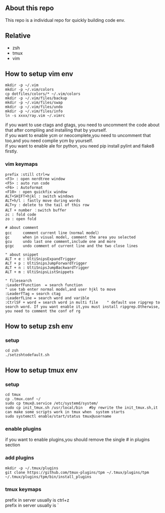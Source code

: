 ## About this repo
This repo is a individual repo for quickly building code env.

## Relative
- zsh
- tmux
- vim

## How to setup vim env
```
mkdir -p ~/.vim
mkdir -p ~/.vim/colors
cp dotfiles/colors/* ~/.vim/colors
mkdir -p ~/.vim/files/backup
mkdir -p ~/.vim/files/swap
mkdir -p ~/.vim/files/undo
mkdir -p ~/.vim/files/info
ln -s xxxx/ray.vim ~/.vimrc
```
if you want to use ctags and gtags, you need to uncomment the code about that after  compliing and installing that by yourself.   
if you want to enable ycm or neocomplete,you need to uncomment that too,and you need complie ycm by yourself.  
if you want to enable ale for python, you need pip install pylint and flake8 firstly.     
### vim keymaps
```
prefix :still ctrl+w  
<F3> : open nerdtree window  
<F5> : auto run code  
<F6> : Autoformat  
<F10> : open quickfix window  
ALT+SHIFT+hjkl : switch windows  
ALT+h/l : fastly move during words  
ALT+y : delete to the tail of this row   
ALT + number ：switch buffer  
zc : fold code  
zo : open fold  

# about comment
gcc     comment current line（normal model）
gc      when in visual model, comment the area you selected
gcu     undo last one comment,include one and more
gcgc    undo comment of current line and the two close lines

" about snippet  
ALT + e : UltiSnipsExpandTrigger  
ALT + p : UltiSnipsJumpForwardTrigger  
ALT + n : UltiSnipsJumpBackwardTrigger  
ALT + m : UltiSnipsListSnippets  

" filesearch  
:LeaderfFunction  = search function  
" use tab enter normal model,and user hjkl to move  
:LeaderfTag = search ctag  
:LeaderfLine = search word and varible  
:CtrlSF + word = search word in multi file    " default use ripgrep to search word. If you want enable it,you must install ripgrep.Otherwise, you need to comment the conf of rg  
```

## How to setup zsh env
### setup
```
cd zsh
./setzshtodefault.sh
```

## How to setup tmux env
### setup
```
cd tmux
cp .tmux.conf ~/   
sudo cp tmux@.service /etc/systemd/system/   
sudo cp init_tmux.sh /usr/local/bin   #by rewrite the init_tmux.sh,it can make some scripts work in tmux when  system starts
sudo systemctl enable/start/status tmux@username
```

### enable plugins
if you want to enable plugins,you should remove the single # in plugins section

### add plugins
```
mkdir -p ~/.tmux/plugins
git clone https://github.com/tmux-plugins/tpm ~/.tmux/plugins/tpm
~/.tmux/plugins/tpm/bin/install_plugins
```

### tmux keymaps
prefix in server usually is ctrl+z    
prefix in server usually is `  
